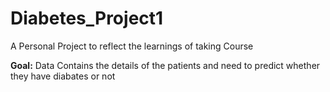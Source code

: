 # Diabetes_Project1

A Personal Project to reflect the learnings of taking Course

**Goal:** Data Contains the details of the patients and need to predict whether they have diabates or not
